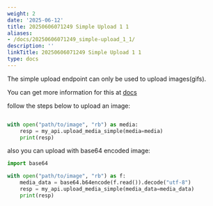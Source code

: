 ```yaml
---
weight: 2
date: '2025-06-12'
title: 20250606071249 Simple Upload 1 1
aliases:
- /docs/20250606071249_simple-upload_1_1/
description: ''
linkTitle: 20250606071249 Simple Upload 1 1
type: docs
---
```


The simple upload endpoint can only be used to upload images(gifs).

You can get more information for this at [docs](https://developer.twitter.com/en/docs/twitter-api/v1/media/upload-media/api-reference/post-media-upload)

follow the steps below to upload an image:

```python

with open("path/to/image", "rb") as media:
    resp = my_api.upload_media_simple(media=media)
    print(resp)
```

also you can upload with base64 encoded image:

```python
import base64

with open("path/to/image", "rb") as f:
    media_data = base64.b64encode(f.read()).decode("utf-8")
    resp = my_api.upload_media_simple(media_data=media_data)
    print(resp)
```
